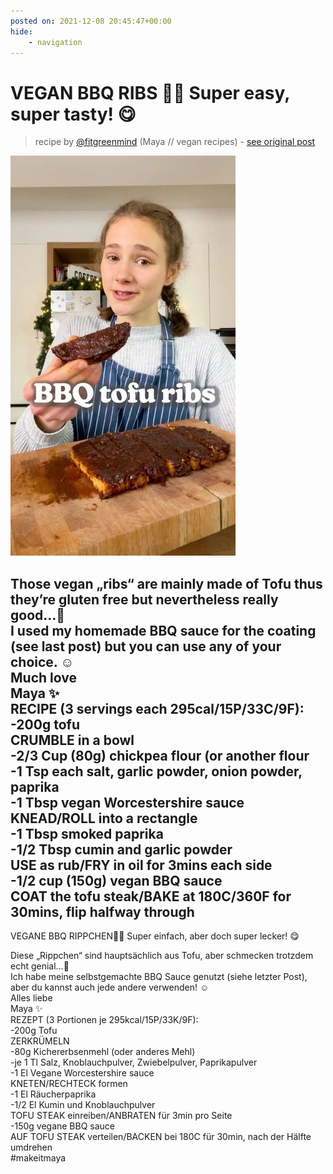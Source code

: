 ```yaml
---
posted on: 2021-12-08 20:45:47+00:00
hide:
    - navigation
---
```


# VEGAN BBQ RIBS 🌱😍 Super easy, super tasty! 😋 

> recipe by [@fitgreenmind](https://www.instagram.com/fitgreenmind/) 
(Maya // vegan recipes) - [see original post](https://instagram.com/p/CXPFnNtqP0b)

![](../img/fitgreenmind_08-12-2021_2012.png)

  
Those vegan „ribs“ are mainly made of Tofu thus they’re gluten free but nevertheless really good…🙌  
I used my homemade BBQ sauce for the coating (see last post) but you can use any of your choice. ☺️  
Much love  
Maya ✨  
RECIPE (3 servings each 295cal/15P/33C/9F):  
-200g tofu   
CRUMBLE in a bowl  
-2/3 Cup (80g) chickpea flour (or another flour  
-1 Tsp each salt, garlic powder, onion powder, paprika  
-1 Tbsp vegan Worcestershire sauce  
KNEAD/ROLL into a rectangle  
-1 Tbsp smoked paprika  
-1/2 Tbsp cumin and garlic powder  
USE as rub/FRY in oil for 3mins each side  
-1/2 cup (150g) vegan BBQ sauce  
COAT the tofu steak/BAKE at 180C/360F for 30mins, flip halfway through  
-  
 VEGANE BBQ RIPPCHEN🌱😍 Super einfach, aber doch super lecker! 😋  
  
Diese „Rippchen“ sind hauptsächlich aus Tofu, aber schmecken trotzdem echt genial…🙌  
Ich habe meine selbstgemachte BBQ Sauce genutzt (siehe letzter Post), aber du kannst auch jede andere verwenden! ☺️  
Alles liebe   
Maya ✨  
REZEPT (3 Portionen je 295kcal/15P/33K/9F):  
-200g Tofu  
ZERKRÜMELN  
-80g Kichererbsenmehl (oder anderes Mehl)  
-je 1 Tl Salz, Knoblauchpulver, Zwiebelpulver, Paprikapulver   
-1 El Vegane Worcestershire sauce  
KNETEN/RECHTECK formen  
-1 El Räucherpaprika   
-1/2 El Kumin und Knoblauchpulver   
TOFU STEAK einreiben/ANBRATEN für 3min pro Seite  
-150g vegane BBQ sauce  
AUF TOFU STEAK verteilen/BACKEN bei 180C für 30min, nach der Hälfte umdrehen  
\#makeitmaya   